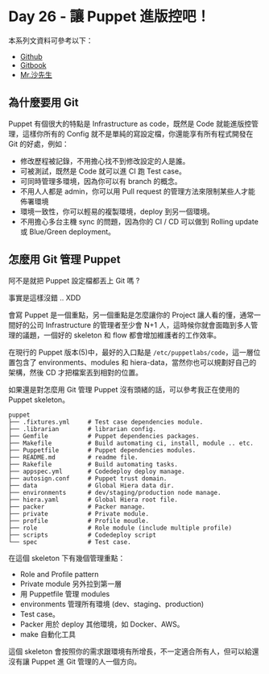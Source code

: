 # Day 26 - 讓 Puppet 進版控吧！

本系列文資料可參考以下：

- [Github](https://github.com/shazi7804/ops-puppet-30-days)
- [Gitbook](https://gitbook.com/book/shazi7804/puppet-manage-guide/details)
- [Mr.沙先生](https://shazi.info)

## 為什麼要用 Git

Puppet 有個很大的特點是 Infrastructure as code，既然是 Code 就能進版控管理，這樣你所有的 Config 就不是單純的寫設定檔，你還能享有所有程式開發在 Git 的好處，例如：

- 修改歷程被記錄，不用擔心找不到修改設定的人是誰。
- 可被測試，既然是 Code 就可以進 CI 跑 Test case。
- 可同時管理多環境，因為你可以有 branch 的概念。
- 不用人人都是 admin，你可以用 Pull request 的管理方法來限制某些人才能佈署環境
- 環境一致性，你可以輕易的複製環境，deploy 到另一個環境。
- 不用擔心多台主機 sync 的問題，因為你的 CI / CD 可以做到 Rolling update 或 Blue/Green deployment。


## 怎麼用 Git 管理 Puppet

阿不是就把 Puppet 設定檔都丟上 Git 嗎 ?

事實是這樣沒錯 .. XDD

會寫 Puppet 是一個重點，另一個重點是怎麼讓你的 Project 讓人看的懂，通常一間好的公司 Infrastructure 的管理者至少會 N+1 人，這時候你就會面臨到多人管理的議題，一個好的 skeleton 和 flow 都會增加維護者的工作效率。

在現行的 Puppet 版本(5)中，最好的入口點是 `/etc/puppetlabs/code`，這一層位置包含了 environments、modules 和 hiera-data，當然你也可以規劃好自己的架構，然後 CD 才把檔案丟到相對的位置。

如果還是對怎麼用 Git 管理 Puppet 沒有頭緒的話，可以參考我正在使用的 Puppet skeleton。

```
puppet
├── .fixtures.yml     # Test case dependencies module.
├── .librarian        # librarian config.
├── Gemfile           # Puppet dependencies packages.
├── Makefile          # Build automating ci, install, module .. etc.
├── Puppetfile        # Puppet dependencies modules.
├── README.md         # readme file.
├── Rakefile          # Build automating tasks.
├── appspec.yml       # Codedeploy deploy manage.
├── autosign.conf     # Puppet trust domain.
├── data              # Global Hiera data dir.
├── environments      # dev/staging/production node manage.
├── hiera.yaml        # Global Hiera root file.
├── packer            # Packer manage.
├── private           # Private module.
├── profile           # Profile moudle.
├── role              # Role module (include multiple profile)
├── scripts           # Codedeploy script
└── spec              # Test case.
```

在這個 skeleton 下有幾個管理重點：

- Role and Profile pattern
- Private module 另外拉到第一層
- 用 Puppetfile 管理 modules
- environments 管理所有環境 (dev、staging、production)
- Test case。
- Packer 用於 deploy 其他環境，如 Docker、AWS。
- make 自動化工具

這個 skeleton 會按照你的需求跟環境有所增長，不一定適合所有人，但可以給還沒有讓 Puppet 進 Git 管理的人一個方向。



